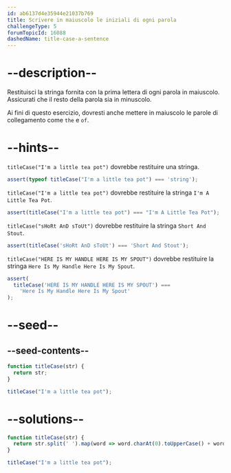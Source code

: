 ```yaml
---
id: ab6137d4e35944e21037b769
title: Scrivere in maiuscolo le iniziali di ogni parola
challengeType: 5
forumTopicId: 16088
dashedName: title-case-a-sentence
---
```


# --description--

Restituisci la stringa fornita con la prima lettera di ogni parola in maiuscolo. Assicurati che il resto della parola sia in minuscolo.

Ai fini di questo esercizio, dovresti anche mettere in maiuscolo le parole di collegamento come `the` e `of`.

# --hints--

`titleCase("I'm a little tea pot")` dovrebbe restituire una stringa.

```js
assert(typeof titleCase("I'm a little tea pot") === 'string');
```

`titleCase("I'm a little tea pot")` dovrebbe restituire la stringa `I'm A Little Tea Pot`.

```js
assert(titleCase("I'm a little tea pot") === "I'm A Little Tea Pot");
```

`titleCase("sHoRt AnD sToUt")` dovrebbe restituire la stringa `Short And Stout`.

```js
assert(titleCase('sHoRt AnD sToUt') === 'Short And Stout');
```

`titleCase("HERE IS MY HANDLE HERE IS MY SPOUT")` dovrebbe restituire la stringa `Here Is My Handle Here Is My Spout`.

```js
assert(
  titleCase('HERE IS MY HANDLE HERE IS MY SPOUT') ===
    'Here Is My Handle Here Is My Spout'
);
```

# --seed--

## --seed-contents--

```js
function titleCase(str) {
  return str;
}

titleCase("I'm a little tea pot");
```

# --solutions--

```js
function titleCase(str) {
  return str.split(' ').map(word => word.charAt(0).toUpperCase() + word.substring(1).toLowerCase()).join(' ');
}

titleCase("I'm a little tea pot");
```
